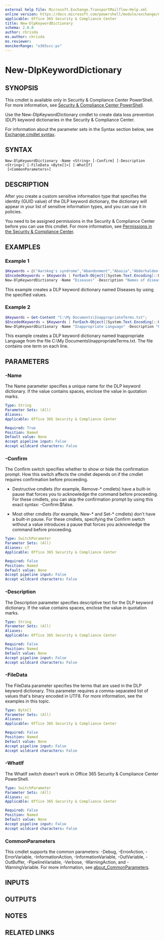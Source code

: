 ```yaml
---
external help file: Microsoft.Exchange.TransportMailflow-Help.xml
online version: https://docs.microsoft.com/powershell/module/exchange/new-dlpkeyworddictionary
applicable: Office 365 Security & Compliance Center
title: New-DlpKeywordDictionary
schema: 2.0.0
author: chrisda
ms.author: chrisda
ms.reviewer:
monikerRange: "o365scc-ps"
---
```


# New-DlpKeywordDictionary

## SYNOPSIS
This cmdlet is available only in Security & Compliance Center PowerShell. For more information, see [Security & Compliance Center PowerShell](https://docs.microsoft.com/powershell/exchange/scc-powershell).

Use the New-DlpKeywordDictionary cmdlet to create data loss prevention (DLP) keyword dictionaries in the Security & Compliance Center.

For information about the parameter sets in the Syntax section below, see [Exchange cmdlet syntax](https://docs.microsoft.com/powershell/exchange/exchange-cmdlet-syntax).

## SYNTAX

```
New-DlpKeywordDictionary -Name <String> [-Confirm] [-Description <String>] [-FileData <Byte[]>] [-WhatIf]
 [<CommonParameters>]
```

## DESCRIPTION
After you create a custom sensitive information type that specifies the identity (GUID value) of the DLP keyword dictionary, the dictionary will appear in your list of sensitive information types, and you can use it in policies.

You need to be assigned permissions in the Security & Compliance Center before you can use this cmdlet. For more information, see [Permissions in the Security & Compliance Center](https://docs.microsoft.com/microsoft-365/security/office-365-security/permissions-in-the-security-and-compliance-center).

## EXAMPLES

### Example 1
```powershell
$Keywords = @("Aarskog's syndrome","Abandonment","Abasia","Abderhalden-Kaufmann-Lignac","Abdominalgia","Abduction contracture","Abetalipo proteinemia","Abiotrophy","Ablatio","ablation","Ablepharia","Abocclusion","Abolition","Aborter","Abortion","Abortus","Aboulomania","Abrami's disease","Abramo");
$EncodedKeywords = $Keywords | ForEach-Object{[System.Text.Encoding]::UTF8.GetBytes($_+"`r`n")};
New-DlpKeywordDictionary -Name "Diseases" -Description "Names of diseases and injuries from ICD-10-CM lexicon" -FileData $EncodedKeywords
```

This example creates a DLP keyword dictionary named Diseases by using the specified values.

### Example 2
```powershell
$Keywords = Get-Content "C:\My Documents\InappropriateTerms.txt";
$EncodedKeywords = $Keywords | ForEach-Object{[System.Text.Encoding]::UTF8.GetBytes($_+"`r`n")};
New-DlpKeywordDictionary -Name "Inappropriate Language" -Description "Unprofessional and inappropriate terminology" -FileData $EncodedKeywords
```

This example creates a DLP keyword dictionary named Inappropriate Language from the file C:\\My Documents\\InappropriateTerms.txt. The file contains one term on each line.

## PARAMETERS

### -Name
The Name parameter specifies a unique name for the DLP keyword dictionary. If the value contains spaces, enclose the value in quotation marks.

```yaml
Type: String
Parameter Sets: (All)
Aliases:
Applicable: Office 365 Security & Compliance Center

Required: True
Position: Named
Default value: None
Accept pipeline input: False
Accept wildcard characters: False
```

### -Confirm
The Confirm switch specifies whether to show or hide the confirmation prompt. How this switch affects the cmdlet depends on if the cmdlet requires confirmation before proceeding.

- Destructive cmdlets (for example, Remove-\* cmdlets) have a built-in pause that forces you to acknowledge the command before proceeding. For these cmdlets, you can skip the confirmation prompt by using this exact syntax: -Confirm:$false.

- Most other cmdlets (for example, New-\* and Set-\* cmdlets) don't have a built-in pause. For these cmdlets, specifying the Confirm switch without a value introduces a pause that forces you acknowledge the command before proceeding.

```yaml
Type: SwitchParameter
Parameter Sets: (All)
Aliases: cf
Applicable: Office 365 Security & Compliance Center

Required: False
Position: Named
Default value: None
Accept pipeline input: False
Accept wildcard characters: False
```

### -Description
The Description parameter specifies descriptive text for the DLP keyword dictionary. If the value contains spaces, enclose the value in quotation marks.

```yaml
Type: String
Parameter Sets: (All)
Aliases:
Applicable: Office 365 Security & Compliance Center

Required: False
Position: Named
Default value: None
Accept pipeline input: False
Accept wildcard characters: False
```

### -FileData
The FileData parameter specifies the terms that are used in the DLP keyword dictionary. This parameter requires a comma-separated list of values that's binary encoded in UTF8. For more information, see the examples in this topic.

```yaml
Type: Byte[]
Parameter Sets: (All)
Aliases:
Applicable: Office 365 Security & Compliance Center

Required: False
Position: Named
Default value: None
Accept pipeline input: False
Accept wildcard characters: False
```

### -WhatIf
The WhatIf switch doesn't work in Office 365 Security & Compliance Center PowerShell.

```yaml
Type: SwitchParameter
Parameter Sets: (All)
Aliases: wi
Applicable: Office 365 Security & Compliance Center

Required: False
Position: Named
Default value: None
Accept pipeline input: False
Accept wildcard characters: False
```

### CommonParameters
This cmdlet supports the common parameters: -Debug, -ErrorAction, -ErrorVariable, -InformationAction, -InformationVariable, -OutVariable, -OutBuffer, -PipelineVariable, -Verbose, -WarningAction, and -WarningVariable. For more information, see [about_CommonParameters](https://go.microsoft.com/fwlink/p/?LinkID=113216).

## INPUTS

###  

## OUTPUTS

###  

## NOTES

## RELATED LINKS
